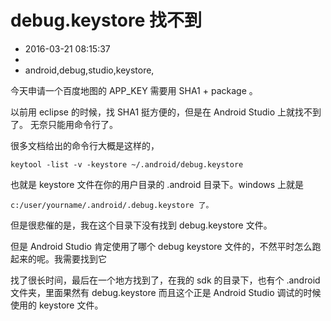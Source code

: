 # debug.keystore 找不到
- 2016-03-21 08:15:37
- 
- android,debug,studio,keystore,

<!--markdown-->今天申请一个百度地图的 APP_KEY 需要用 SHA1 + package 。
以前用 eclipse 的时候，找 SHA1 挺方便的，但是在 Android Studio 上就找不到了。
无奈只能用命令行了。

很多文档给出的命令行大概是这样的，

    keytool -list -v -keystore ~/.android/debug.keystore

也就是 keystore 文件在你的用户目录的 .android 目录下。windows 上就是 

    c:/user/yourname/.android/.debug.keystore 了。

但是很悲催的是，我在这个目录下没有找到 debug.keystore 文件。

但是 Android Studio 肯定使用了哪个 debug keystore 文件的，不然平时怎么跑起来的呢。我需要找到它

找了很长时间，最后在一个地方找到了，在我的 sdk 的目录下，也有个 .android 文件夹，里面果然有 debug.keystore 而且这个正是 Android Studio 调试的时候使用的 keystore 文件。



